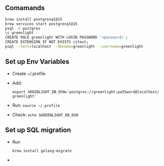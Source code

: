 ## Comamands

```bash
brew install postgresql@15 
brew services start postgresql@15
psql -U postgres
\c greenlight
CREATE ROLE greenlight WITH LOGIN PASSWORD '<password>';
CREATE EXTENSION IF NOT EXISTS citext;
psql --host=localhost --dbname=greenlight --username=greenlight

```

## Set up Env Variables

- Create ~/.profile
- Add:

  ```
  export GREENLIGHT_DB_DSN='postgres://greenlight:pa55word@localhost/ greenlight'
  ```

- Run: `source ~/.profile`
- Check: `echo $GREENLIGHT_DB_DSN`


## Set up SQL migration

- Run
  ```bash
  brew install golang-migrate
  ```
- 